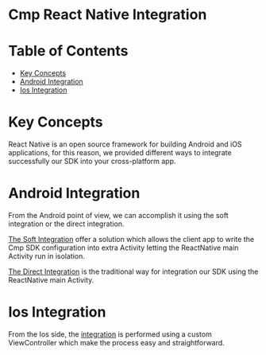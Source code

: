 # Cmp React Native Integration

# Table of Contents
- [Key Concepts](#key-concepts)
- [Android Integration](#android-integration)
- [Ios Integration](#ios-integration)

# Key Concepts
React Native is an open source framework for building Android and iOS applications, for this reason, we provided different
ways to integrate successfully our SDK into your cross-platform app.

# Android Integration
From the Android point of view, we can accomplish it using the soft integration or the direct integration.

[The Soft Integration](AndroidSoftIntegration.md) offer a solution which allows the client app to write the Cmp SDK configuration 
into extra Activity letting the ReactNative main Activity run in isolation.

[The Direct Integration](AndroidDirectIntegration.md) is the traditional way for integration our SDK using the ReactNative main Activity.

# Ios Integration
From the Ios side, the [integration](IosIntegration.md) is performed using a custom ViewController which make the process 
easy and straightforward.

